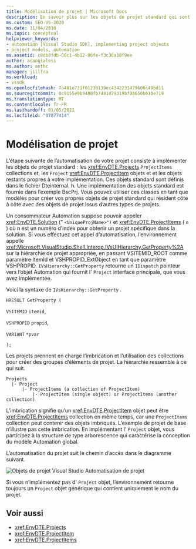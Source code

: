 ```yaml
---
title: Modélisation de projet | Microsoft Docs
description: En savoir plus sur les objets de projet standard qui sont requis pour créer l’automatisation pour votre nouveau type de projet et le chemin d’accès que l’Automation de projet suit.
ms.custom: SEO-VS-2020
ms.date: 11/04/2016
ms.topic: conceptual
helpviewer_keywords:
- automation [Visual Studio SDK], implementing project objects
- project models, automation
ms.assetid: c8db8fdb-88c1-4b12-86fe-f3c30a18f9ee
author: acangialosi
ms.author: anthc
manager: jillfra
ms.workload:
- vssdk
ms.openlocfilehash: 7a481e731f01230139ec4342231479606c49bd11
ms.sourcegitcommit: 0c9155e9b9408fb7481d79319bf08650b610e719
ms.translationtype: MT
ms.contentlocale: fr-FR
ms.lasthandoff: 01/05/2021
ms.locfileid: "97877414"
---
```

# <a name="project-modeling"></a>Modélisation de projet
L’étape suivante de l’automatisation de votre projet consiste à implémenter les objets de projet standard : les <xref:EnvDTE.Projects> `ProjectItems` collections et, les `Project` <xref:EnvDTE.ProjectItem> objets et et les objets restants propres à votre implémentation. Ces objets standard sont définis dans le fichier Dteinternal. h. Une implémentation des objets standard est fournie dans l’exemple BscPrj. Vous pouvez utiliser ces classes en tant que modèles pour créer vos propres objets de projet standard qui résident côte à côte avec des objets de projet issus d’autres types de projets.

 Un consommateur Automation suppose pouvoir appeler <xref:EnvDTE.Solution> (" `<UniqueProjName>")` et <xref:EnvDTE.ProjectItems> ( `n` ) où n est un numéro d’index pour obtenir un projet spécifique dans la solution. Si vous effectuez cet appel d’automatisation, l’environnement appelle <xref:Microsoft.VisualStudio.Shell.Interop.IVsUIHierarchy.GetProperty%2A> sur la hiérarchie de projet appropriée, en passant VSITEMID_ROOT comme paramètre ItemId et VSHPROPID_ExtObject en tant que paramètre VSHPROPID. `IVsHierarchy::GetProperty` retourne un `IDispatch` pointeur vers l’objet Automation qui fournit l' `Project` interface principale, que vous avez implémentée.

 Voici la syntaxe de `IVsHierarchy::GetProperty` .

 `HRESULT GetProperty (`

 `VSITEMID` `itemid`,

 `VSHPROPID` `propid`,

 `VARIANT` `*pvar`

 `);`

 Les projets prennent en charge l’imbrication et l’utilisation des collections pour créer des groupes d’éléments de projet. La hiérarchie ressemble à ce qui suit.

```
Projects
  |- Project
      |- ProjectItems (a collection of ProjectItem)
          |- ProjectItem (single object) or ProjectItems (another collection)
```

 L’imbrication signifie qu’un <xref:EnvDTE.ProjectItem> objet peut être <xref:EnvDTE.ProjectItems> collection en même temps, car une `ProjectItems` collection peut contenir des objets imbriqués. L’exemple de projet de base n’illustre pas cette imbrication. En implémentant l' `Project` objet, vous participez à la structure de type arborescence qui caractérise la conception du modèle Automation global.

 L’automatisation du projet suit le chemin d’accès dans le diagramme suivant.

 ![Objets de projet Visual Studio](../../extensibility/internals/media/projectobjects.gif "ProjectObjects") Automatisation de projet

 Si vous n’implémentez pas d' `Project` objet, l’environnement retourne toujours un `Project` objet générique qui contient uniquement le nom du projet.

## <a name="see-also"></a>Voir aussi
- <xref:EnvDTE.Projects>
- <xref:EnvDTE.ProjectItem>
- <xref:EnvDTE.ProjectItems>
